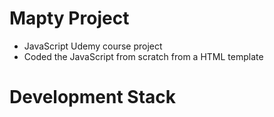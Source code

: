 # Mapty Project

- JavaScript Udemy course project
- Coded the JavaScript from scratch from a HTML template

# Development Stack

[](https://api.github.com/repos/chrisMartinezDeveloper/mapty-course-project/stats/code_frequency&layout=compact&theme=gotham)

